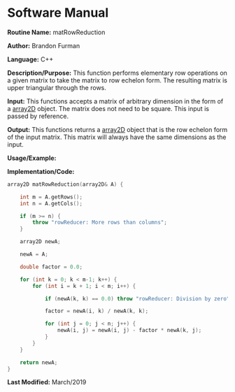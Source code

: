 # Software Manual

**Routine Name:** matRowReduction

**Author:** Brandon Furman

**Language:** C++

**Description/Purpose:** This function performs elementary row operations on a given matrix to take the matrix to row echelon form. The resulting matrix is upper triangular through the rows. 

**Input:** This functions accepts a matrix of arbitrary dimension in the form of a [array2D](https://brandonfurman.github.io/math5610/SoftwareManual/DataStructures/array2D) object. The matrix does not need to be square. This input is passed by reference.

**Output:** This functions returns a [array2D](https://brandonfurman.github.io/math5610/SoftwareManual/DataStructures/array2D) object that is the row echelon form of the input matrix. This matrix will always have the same dimensions as the input.

**Usage/Example:**

**Implementation/Code:**

```cpp
array2D matRowReduction(array2D& A) {

	int m = A.getRows();
	int n = A.getCols();

	if (m >= n) {
		throw "rowReducer: More rows than columns";
	}

	array2D newA;

	newA = A;

	double factor = 0.0;

	for (int k = 0; k < m-1; k++) {
		for (int i = k + 1; i < m; i++) {

			if (newA(k, k) == 0.0) throw "rowReducer: Division by zero";

			factor = newA(i, k) / newA(k, k);

			for (int j = 0; j < n; j++) {
				newA(i, j) = newA(i, j) - factor * newA(k, j);
			}
		}
	}

	return newA;
}
```

**Last Modified:** March/2019